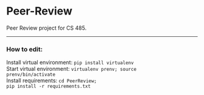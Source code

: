 Peer-Review
===========

Peer Review project for CS 485.
____________
<h3>How to edit:</h3>

Install virtual environment: <code>pip install virtualenv</code><br>
Start virtual environment: <code>virtualenv prenv; source prenv/bin/activate</code><br>
Install requirements: <code>cd PeerReview; pip install -r requirements.txt</code><br>
